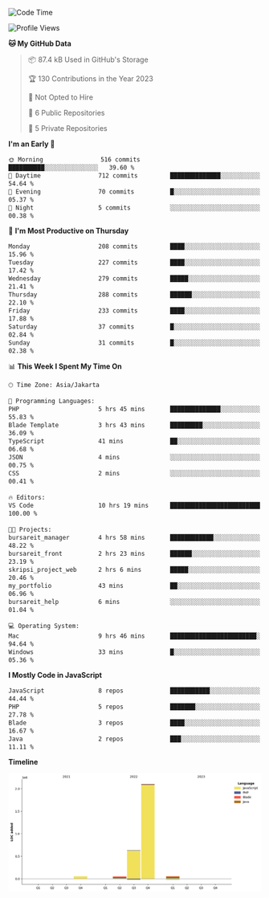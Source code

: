 <!--START_SECTION:waka-->
![Code Time](http://img.shields.io/badge/Code%20Time-49%20hrs%2056%20mins-blue)

![Profile Views](http://img.shields.io/badge/Profile%20Views-0-blue)

**🐱 My GitHub Data** 

> 📦 87.4 kB Used in GitHub's Storage 
 > 
> 🏆 130 Contributions in the Year 2023
 > 
> 🚫 Not Opted to Hire
 > 
> 📜 6 Public Repositories 
 > 
> 🔑 5 Private Repositories 
 > 
**I'm an Early 🐤** 

```text
🌞 Morning                516 commits         ██████████░░░░░░░░░░░░░░░   39.60 % 
🌆 Daytime                712 commits         ██████████████░░░░░░░░░░░   54.64 % 
🌃 Evening                70 commits          █░░░░░░░░░░░░░░░░░░░░░░░░   05.37 % 
🌙 Night                  5 commits           ░░░░░░░░░░░░░░░░░░░░░░░░░   00.38 % 
```
📅 **I'm Most Productive on Thursday** 

```text
Monday                   208 commits         ████░░░░░░░░░░░░░░░░░░░░░   15.96 % 
Tuesday                  227 commits         ████░░░░░░░░░░░░░░░░░░░░░   17.42 % 
Wednesday                279 commits         █████░░░░░░░░░░░░░░░░░░░░   21.41 % 
Thursday                 288 commits         ██████░░░░░░░░░░░░░░░░░░░   22.10 % 
Friday                   233 commits         ████░░░░░░░░░░░░░░░░░░░░░   17.88 % 
Saturday                 37 commits          █░░░░░░░░░░░░░░░░░░░░░░░░   02.84 % 
Sunday                   31 commits          █░░░░░░░░░░░░░░░░░░░░░░░░   02.38 % 
```


📊 **This Week I Spent My Time On** 

```text
🕑︎ Time Zone: Asia/Jakarta

💬 Programming Languages: 
PHP                      5 hrs 45 mins       ██████████████░░░░░░░░░░░   55.83 % 
Blade Template           3 hrs 43 mins       █████████░░░░░░░░░░░░░░░░   36.09 % 
TypeScript               41 mins             ██░░░░░░░░░░░░░░░░░░░░░░░   06.68 % 
JSON                     4 mins              ░░░░░░░░░░░░░░░░░░░░░░░░░   00.75 % 
CSS                      2 mins              ░░░░░░░░░░░░░░░░░░░░░░░░░   00.41 % 

🔥 Editors: 
VS Code                  10 hrs 19 mins      █████████████████████████   100.00 % 

🐱‍💻 Projects: 
bursareit_manager        4 hrs 58 mins       ████████████░░░░░░░░░░░░░   48.22 % 
bursareit_front          2 hrs 23 mins       ██████░░░░░░░░░░░░░░░░░░░   23.19 % 
skripsi_project_web      2 hrs 6 mins        █████░░░░░░░░░░░░░░░░░░░░   20.46 % 
my_portfolio             43 mins             ██░░░░░░░░░░░░░░░░░░░░░░░   06.96 % 
bursareit_help           6 mins              ░░░░░░░░░░░░░░░░░░░░░░░░░   01.04 % 

💻 Operating System: 
Mac                      9 hrs 46 mins       ████████████████████████░   94.64 % 
Windows                  33 mins             █░░░░░░░░░░░░░░░░░░░░░░░░   05.36 % 
```

**I Mostly Code in JavaScript** 

```text
JavaScript               8 repos             ███████████░░░░░░░░░░░░░░   44.44 % 
PHP                      5 repos             ███████░░░░░░░░░░░░░░░░░░   27.78 % 
Blade                    3 repos             ████░░░░░░░░░░░░░░░░░░░░░   16.67 % 
Java                     2 repos             ███░░░░░░░░░░░░░░░░░░░░░░   11.11 % 
```



**Timeline**

![Lines of Code chart](https://raw.githubusercontent.com/brstreet2/brstreet2/main/assets/bar_graph.png)


<!--END_SECTION:waka-->
